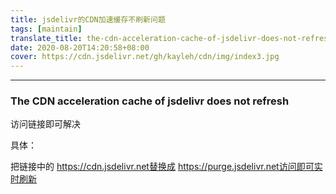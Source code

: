```yaml
---
title: jsdelivr的CDN加速缓存不刷新问题
tags: [maintain]
translate_title: the-cdn-acceleration-cache-of-jsdelivr-does-not-refresh
date: 2020-08-20T14:20:58+08:00
cover: https://cdn.jsdelivr.net/gh/kayleh/cdn/img/index3.jpg
---
```


---

<!--more-->

### The CDN acceleration cache of jsdelivr does not refresh

访问链接即可解决

具体：

把链接中的 https://cdn.jsdelivr.net替换成 https://purge.jsdelivr.net访问即可实时刷新
